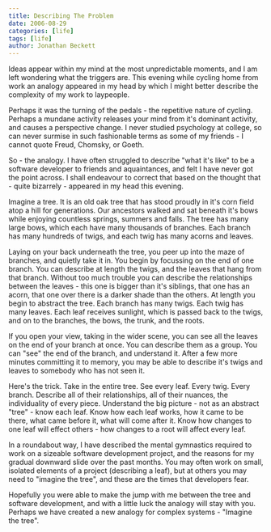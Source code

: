 ```yaml
---
title: Describing The Problem
date: 2006-08-29
categories: [life]
tags: [life]
author: Jonathan Beckett
---
```


Ideas appear within my mind at the most unpredictable moments, and I am left wondering what the triggers are. This evening while cycling home from work an analogy appeared in my head by which I might better describe the complexity of my work to laypeople.

Perhaps it was the turning of the pedals - the repetitive nature of cycling. Perhaps a mundane activity releases your mind from it's dominant activity, and causes a perspective change. I never studied psychology at college, so can never surmise in such fashionable terms as some of my friends - I cannot quote Freud, Chomsky, or Goeth.

So - the analogy. I have often struggled to describe "what it's like" to be a software developer to friends and aquaintances, and felt I have never got the point across. I shall endeavour to correct that based on the thought that - quite bizarrely - appeared in my head this evening.

Imagine a tree. It is an old oak tree that has stood proudly in it's corn field atop a hill for generations. Our ancestors walked and sat beneath it's bows while enjoying countless springs, summers and falls. The tree has many large bows, which each have many thousands of branches. Each branch has many hundreds of twigs, and each twig has many acorns and leaves.

Laying on your back underneath the tree, you peer up into the maze of branches, and quietly take it in. You begin by focussing on the end of one branch. You can describe at length the twigs, and the leaves that hang from that branch. Without too much trouble you can describe the relationships between the leaves - this one is bigger than it's siblings, that one has an acorn, that one over there is a darker shade than the others. At length you begin to abstract the tree. Each branch has many twigs. Each twig has many leaves. Each leaf receives sunlight, which is passed back to the twigs, and on to the branches, the bows, the trunk, and the roots.

If you open your view, taking in the wider scene, you can see all the leaves on the end of your branch at once. You can describe them as a group. You can "see" the end of the branch, and understand it. After a few more minutes committing it to memory, you may be able to describe it's twigs and leaves to somebody who has not seen it.

Here's the trick. Take in the entire tree. See every leaf. Every twig. Every branch. Describe all of their relationships, all of their nuances, the individuality of every piece. Understand the big picture - not as an abstract "tree" - know each leaf. Know how each leaf works, how it came to be there, what came before it, what will come after it. Know how changes to one leaf will effect others - how changes to a root will affect every leaf.

In a roundabout way, I have described the mental gymnastics required to work on a sizeable software development project, and the reasons for my gradual downward slide over the past months. You may often work on small, isolated elements of a project (describing a leaf), but at others you may need to "imagine the tree", and these are the times that developers fear.

Hopefully you were able to make the jump with me between the tree and software development, and with a little luck the analogy will stay with you. Perhaps we have created a new analogy for complex systems - "Imagine the tree".